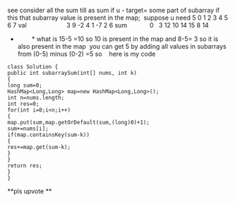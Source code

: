 see consider all the sum till as sum if u - target= some part of subarray
if this that subarray value is present in the map;
​
suppose u need 5
0 1  2  3  4  5 6  7
val                        3  9 -2 4 1 -7 2 6
sum                 0    3  12 10 14 15 8 14
*         *
what is  15-5 =10 so 10 is present in the map
and 8-5= 3 so it is also present in the map
​
you can get 5 by adding all values in subarrays from (0-5) minus (0-2) =5 so
​
​
​
here is my code
​
​
​
```
class Solution {
public int subarraySum(int[] nums, int k)
{
long sum=0;
HashMap<Long,Long> map=new HashMap<Long,Long>();
int n=nums.length;
int res=0;
for(int i=0;i<n;i++)
{
map.put(sum,map.getOrDefault(sum,(long)0)+1);
sum+=nums[i];
if(map.containsKey(sum-k))
{
res+=map.get(sum-k);
}
}
return res;
}
}
```
**pls upvote **